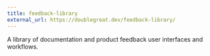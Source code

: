 ```yaml
---
title: feedback-library
external_url: https://doublegreat.dev/feedback-library/
---
```


A library of documentation and product feedback user interfaces and workflows.
